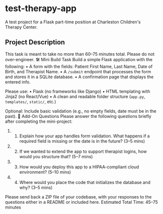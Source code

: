 # test-therapy-app
A test project for a Flask part-time position at Charleston Children's Therapy Center.

## Project Description
This task is meant to take no more than 60–75 minutes total. Please do not over-engineer.
🛠️ Mini Build Task
Build a simple Flask application with the following:
• A form with the fields: Patient First Name, Last Name, Date of Birth, and Therapist Name.
• A `/submit` endpoint that processes the form and stores it in a SQLite database.
• A confirmation page that displays the entered info.

Please use:
• Flask (no frameworks like Django)
• HTML templating with Jinja2 (no React/Vue)
• A clean and readable folder structure (`app.py`, `templates/`, `static/`, etc.)

Optional: Include basic validation (e.g., no empty fields, date must be in the past).
🧪 Add-On Questions
Please answer the following questions briefly after completing the mini-project:
1.	1. Explain how your app handles form validation. What happens if a required field is missing or the date is in the future? (3–5 mins)
2.	2. If we wanted to extend the app to support therapist logins, how would you structure that? (5–7 mins)
3.	3. How would you deploy this app to a HIPAA-compliant cloud environment? (5–10 mins)
4.	4. Where would you place the code that initializes the database and why? (3–5 mins)

Please send back a ZIP file of your codebase, with your responses to the questions either in a README or included here.
Estimated Total Time: 45–75 minutes
